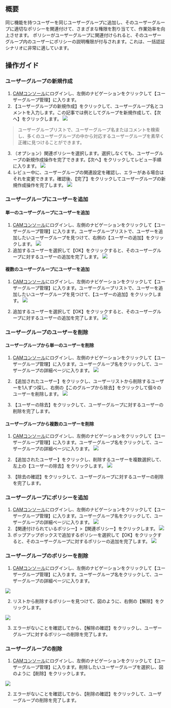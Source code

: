 ## 概要
同じ機能を持つユーザーを同じユーザーグループに追加し、そのユーザーグループに適切なポリシーを関連付けて、さまざまな権限を割り当てて、作業効率を向上させます。
ポリシーがユーザーグループに関連付けられると、そのユーザーグループ内のユーザーにポリシーの説明権限が付与されます。これは、一括認証シナリオに非常に適しています。

## 操作ガイド
### ユーザーグループの新規作成

1. [CAMコンソール](https://console.cloud.tencent.com/cam/overview )にログインし、左側のナビゲーションをクリックして【ユーザーグループ管理】に入ります。
2. 【ユーザーグループの新規作成】をクリックして、ユーザーグループ名とコメントを入力します。この記事では例としてグループを新規作成して、【次へ】をクリックします。
![](https://main.qcloudimg.com/raw/3d0df07232ad5255564915341ca56bd2.png)
>ユーザーグループリストで、ユーザーグループ名またはコメントを検索し、多くのユーザーグループの中から対応するユーザーグループを素早く正確に見つけることができます。

3. （オプション）関連ポリシーを選択します。選択しなくても、ユーザーグループの新規作成操作を完了できます。【次へ】をクリックしてレビュー手順に入ります。
![](https://main.qcloudimg.com/raw/28a7fe34644cfd986f0fc3fe29331a04.png)
4. レビュー中に、ユーザーグループの関連設定を確認し、エラーがある場合はそれを変更できます。確認後、【完了】をクリックしてユーザーグループの新規作成操作を完了します。
![](https://main.qcloudimg.com/raw/7dac4da14cb82e38355200b2a878b1b1.png)

### ユーザーグループにユーザーを追加
#### 単一のユーザーグループにユーザーを追加
1. [CAMコンソール](https://console.cloud.tencent.com/cam/overview )にログインし、左側のナビゲーションをクリックして【ユーザーグループ管理】に入ります。ユーザーグループリストで、ユーザーを追加したいユーザーグループを見つけて、右側の【ユーザーの追加】をクリックします。
![](https://main.qcloudimg.com/raw/8d46923017c61ec74dcf901e3e97109e.png)
2. 追加するユーザーを選択して【OK】をクリックすると、そのユーザーグループに対するユーザーの追加を完了します。
![](https://main.qcloudimg.com/raw/7824db271abb280599476a4709a91ed3.png)

#### 複数のユーザーグループにユーザーを追加
1. [CAMコンソール](https://console.cloud.tencent.com/cam/overview )にログインし、左側のナビゲーションをクリックして【ユーザーグループ管理】に入ります。ユーザーグループリストで、ユーザーを追加したいユーザーグループを見つけて、【ユーザーの追加】をクリックします。
![](https://main.qcloudimg.com/raw/34b96460336cc44e22fba290d9f0b8a7.png)

2. 追加するユーザーを選択して【OK】をクリックすると、そのユーザーグループに対するユーザーの追加を完了します。
![](https://main.qcloudimg.com/raw/7824db271abb280599476a4709a91ed3.png)

### ユーザーグループのユーザーを削除
#### ユーザーグループから単一のユーザーを削除
1. [CAMコンソール](https://console.cloud.tencent.com/cam/overview )にログインし、左側のナビゲーションをクリックして【ユーザーグループ管理】に入ります。ユーザーグループ名をクリックして、ユーザーグループの詳細ページに入ります。
![](https://main.qcloudimg.com/raw/6cdce4885bb299c758130fa480af0f92.png)

2. 【追加されたユーザー】をクリックし、ユーザーリストから削除するユーザーを1人ずつ探し、右側の【このグループから除去】をクリックして個々のユーザーを削除します。
![](https://main.qcloudimg.com/raw/e7ab8520de2aa75deef2b307e45dcdc9.png)

3. 【ユーザーの除去】をクリックして、ユーザーグループに対するユーザーの削除を完了します。

#### ユーザーグループから複数のユーザーを削除
1. [CAMコンソール](https://console.cloud.tencent.com/cam/overview )にログインし、左側のナビゲーションをクリックして【ユーザーグループ管理】に入ります。ユーザーグループ名をクリックして、ユーザーグループの詳細ページに入ります。
![](https://main.qcloudimg.com/raw/6cdce4885bb299c758130fa480af0f92.png)

2. 【追加されたユーザー】をクリックし、削除するユーザーを複数選択して、左上の【ユーザーの除去】をクリックします。
![](https://main.qcloudimg.com/raw/9106a51eb41ea9d949ebd47fb8c66c23.png)

3. 【除去の確認】をクリックして、ユーザーグループに対するユーザーの削除を完了します。

### ユーザーグループにポリシーを追加

1. [CAMコンソール](https://console.cloud.tencent.com/cam/overview )にログインし、左側のナビゲーションをクリックして【ユーザーグループ管理】に入ります。ユーザーグループ名をクリックして、ユーザーグループの詳細ページに入ります。
![](https://main.qcloudimg.com/raw/750507c3c3bff9e82746366d0b4f9961.png)
2. 【関連付けられているポリシー】>【関連ポリシー】をクリックします。
 ![](https://main.qcloudimg.com/raw/752a908e7a8f69b31e3b4257a5d506fc.png)
3. ポップアップボックスで追加するポリシーを選択して【OK】をクリックすると、そのユーザーグループに対するポリシーの追加を完了します。
![](https://main.qcloudimg.com/raw/0ae6e0b78f0ed7e6147a0c0bc2dba2eb.png)

### ユーザーグループのポリシーを削除

1. [CAMコンソール](https://console.cloud.tencent.com/cam/overview )にログインし、左側のナビゲーションをクリックして【ユーザーグループ管理】に入ります。ユーザーグループ名をクリックして、ユーザーグループの詳細ページに入ります。

 ![](https://main.qcloudimg.com/raw/750507c3c3bff9e82746366d0b4f9961.png)

2. リストから削除するポリシーを見つけて、図のように、右側の【解除】をクリックします。

 ![](https://main.qcloudimg.com/raw/ac114903444a8b9d5a81e9cd560fe143.png)

3. エラーがないことを確認してから、【解除の確認】をクリックし、ユーザーグループに対するポリシーの削除を完了します。

### ユーザーグループの削除

1. [CAMコンソール](https://console.cloud.tencent.com/cam/overview )にログインし、左側のナビゲーションをクリックして【ユーザーグループ管理】に入ります。削除したいユーザーグループを選択し、図のように【削除】をクリックします。

 ![](https://main.qcloudimg.com/raw/a4a3cfa9b48052ba6656bba59d26a9df.png)

2. エラーがないことを確認してから、【削除の確認】をクリックして、ユーザーグループの削除を完了します。
